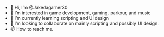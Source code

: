- 👋 Hi, I’m @Jakedagamer30
- 👀 I’m interested in game development, gaming, parkour, and music
- 🌱 I’m currently learning scripting and UI design
- 💞️ I’m looking to collaborate on mainly scripting and possibly UI design.
- 📫 How to reach me.

<!---
Jakedagamer30/Jakedagamer30 is a ✨ special ✨ repository because its `README.md` (this file) appears on your GitHub profile.
You can click the Preview link to take a look at your changes.
--->
